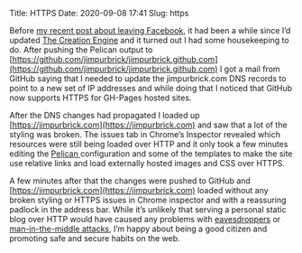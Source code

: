 Title: HTTPS
Date: 2020-09-08 17:41
Slug: https

Before [my recent post about leaving
Facebook](https://jimpurbrick.com/2020/08/20/0-to-1/), it had been a
while since I’d updated [The Creation
Engine](https://jimpurbrick.com/) and it turned out I had some
housekeeping to do. After pushing the Pelican output to
[https://github.com/jimpurbrick/jimpurbrick.github.com](https://github.com/jimpurbrick/jimpurbrick.github.com)
I got a mail from GitHub saying that I needed to update the
jimpurbrick.com DNS records to point to a new set of IP addresses and
while doing that I noticed that GitHub now supports HTTPS for GH-Pages
hosted sites.

After the DNS changes had propagated I loaded up
[https://jimpurbrick.com](https://jimpurbrick.com) and saw that a lot
of the styling was broken. The issues tab in Chrome’s Inspector
revealed which resources were still being loaded over HTTP and it only
took a few minutes editing the [Pelican
](https://blog.getpelican.com/)configuration and some of the templates
to make the site use relative links and load externally hosted images
and CSS over HTTPS.

A few minutes after that the changes were pushed to GitHub and
[https://jimpurbrick.com](https://jimpurbrick.com) loaded without any
broken styling or HTTPS issues in Chrome inspector and with a
reassuring padlock in the address bar. While it’s unlikely that
serving a personal static blog over HTTP would have caused any
problems with
[eavesdroppers](https://en.wikipedia.org/wiki/Eavesdropping) or
[man-in-the-middle
attacks](https://en.wikipedia.org/wiki/Man-in-the-middle_attack), I’m
happy about being a good citizen and promoting safe and secure habits
on the web.